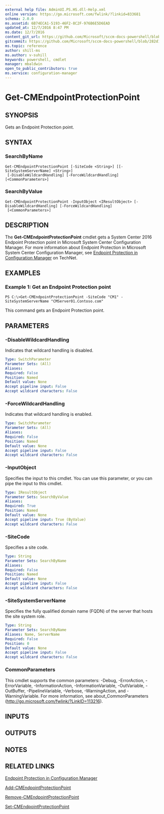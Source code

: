 ```yaml
---
external help file: AdminUI.PS.HS.dll-Help.xml
online version: https://go.microsoft.com/fwlink/?linkid=833681
schema: 2.0.0
ms.assetid: 6B74ECA1-5193-46F2-8C2F-976B6E5D6EAD
updated_at: 12/7/2016 8:47 PM
ms.date: 12/7/2016
content_git_url: https://github.com/Microsoft/sccm-docs-powershell/blob/master/sccm-cmdlets/ConfigurationManager/vlatest/Get-CMEndpointProtectionPoint.md
gitcommit: https://github.com/Microsoft/sccm-docs-powershell/blob/282d10ca7ed3ddf1432b06182fee46c9e52563a4/sccm-cmdlets/ConfigurationManager/vlatest/Get-CMEndpointProtectionPoint.md
ms.topic: reference
author: shill-ms
ms.author: v-suhill
keywords: powershell, cmdlet
manager: mbaldwin
open_to_public_contributors: true
ms.service: configuration-manager
---
```


# Get-CMEndpointProtectionPoint

## SYNOPSIS
Gets an Endpoint Protection point.

## SYNTAX

### SearchByName
```
Get-CMEndpointProtectionPoint [-SiteCode <String>] [[-SiteSystemServerName] <String>]
 [-DisableWildcardHandling] [-ForceWildcardHandling] [<CommonParameters>]
```

### SearchByValue
```
Get-CMEndpointProtectionPoint -InputObject <IResultObject> [-DisableWildcardHandling] [-ForceWildcardHandling]
 [<CommonParameters>]
```

## DESCRIPTION
The **Get-CMEndpointProtectionPoint** cmdlet gets a System Center 2016 Endpoint Protection point in Microsoft System Center Configuration Manager.
For more information about Endpoint Protection in Microsoft System Center Configuration Manager, see [Endpoint Protection in Configuration Manager](http://go.microsoft.com/fwlink/?LinkId=268427) on TechNet.

## EXAMPLES

### Example 1: Get an Endpoint Protection point
```
PS C:\>Get-CMEndpointProtectionPoint -SiteCode "CM1" -SiteSystemServerName "CMServer01.Contoso.com"
```

This command gets an Endpoint Protection point.

## PARAMETERS

### -DisableWildcardHandling
Indicates that wildcard handling is disabled.

```yaml
Type: SwitchParameter
Parameter Sets: (All)
Aliases: 
Required: False
Position: Named
Default value: None
Accept pipeline input: False
Accept wildcard characters: False
```

### -ForceWildcardHandling
Indicates that wildcard handling is enabled.

```yaml
Type: SwitchParameter
Parameter Sets: (All)
Aliases: 
Required: False
Position: Named
Default value: None
Accept pipeline input: False
Accept wildcard characters: False
```

### -InputObject
Specifies the input to this cmdlet. 
You can use this parameter, or you can pipe the input to this cmdlet. 

```yaml
Type: IResultObject
Parameter Sets: SearchByValue
Aliases: 
Required: True
Position: Named
Default value: None
Accept pipeline input: True (ByValue)
Accept wildcard characters: False
```

### -SiteCode
Specifies a site code.

```yaml
Type: String
Parameter Sets: SearchByName
Aliases: 
Required: False
Position: Named
Default value: None
Accept pipeline input: False
Accept wildcard characters: False
```

### -SiteSystemServerName
Specifies the fully qualified domain name (FQDN) of the server that hosts the site system role.

```yaml
Type: String
Parameter Sets: SearchByName
Aliases: Name, ServerName
Required: False
Position: 0
Default value: None
Accept pipeline input: False
Accept wildcard characters: False
```

### CommonParameters
This cmdlet supports the common parameters: -Debug, -ErrorAction, -ErrorVariable, -InformationAction, -InformationVariable, -OutVariable, -OutBuffer, -PipelineVariable, -Verbose, -WarningAction, and -WarningVariable. For more information, see about_CommonParameters (http://go.microsoft.com/fwlink/?LinkID=113216).

## INPUTS

## OUTPUTS

## NOTES

## RELATED LINKS

[Endpoint Protection in Configuration Manager](http://go.microsoft.com/fwlink/?LinkId=268427)

[Add-CMEndpointProtectionPoint](xref:ConfigurationManager/vlatest/Add-CMEndpointProtectionPoint.md)

[Remove-CMEndpointProtectionPoint](xref:ConfigurationManager/vlatest/Remove-CMEndpointProtectionPoint.md)

[Set-CMEndpointProtectionPoint](xref:ConfigurationManager/vlatest/Set-CMEndpointProtectionPoint.md)


